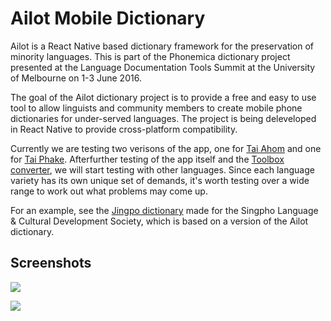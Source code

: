 # Ailot Mobile Dictionary
Ailot is a React Native based dictionary framework for the preservation of minority languages. This is part of the Phonemica dictionary project presented at the Language Documentation Tools Summit at the University of Melbourne on 1-3 June 2016.

The goal of the Ailot dictionary project is to provide a free and easy to use tool to allow linguists and community members to create mobile phone dictionaries for under-served languages. The project is being deleveloped in React Native to provide cross-platform compatibility.

Currently we are testing two verisons of the app, one for [Tai Ahom](https://en.wikipedia.org/wiki/Ahom_language) and one for [Tai Phake](https://en.wikipedia.org/wiki/Tai_Phake_language). Afterfurther testing of the app itself and the [Toolbox converter](https://github.com/phonemica/ailot_converter), we will start testing with other languages. Since each language variety has its own unique set of demands, it's worth testing over a wide range to work out what problems may come up.

For an example, see the [Jingpo dictionary](https://github.com/phonemica/jingpo/) made for the Singpho Language & Cultural Development Society, which is based on a version of the Ailot dictionary.

## Screenshots

![](http://phonemica.net/github/ailot_screen.jpg)

![](http://phonemica.net/github/jingpo20170126.jpg)
